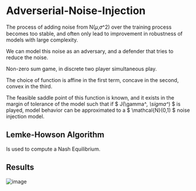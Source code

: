 # Adverserial-Noise-Injection

The process of adding noise from Ν(𝜇,𝜎^2) over the training process becomes too stable, and often only lead to improvement in robustness of models with large complexity.

We can model this noise as an adversary, and a defender that tries to reduce the noise.

Non-zero sum game, in discrete two player simultaneous play.

The choice of function is affine in the first term, concave in the second, convex in the third.

The feasible saddle point of this function is known, and it exists in the margin of tolerance of the model such that if $ J(\gamma^*, \sigma^*) $ is played, model behavior can be approximated  to a $ \mathcal{N}(0,1) $ noise injection model. 

## Lemke-Howson Algorithm

Is used to compute a Nash Equilibrium.

## Results

![image](https://user-images.githubusercontent.com/56117150/205672680-1d13044a-cedc-4a06-b5e0-42f53d4316c3.png)
